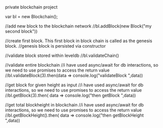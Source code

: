 private blockchain project


var bl = new Blockchain();


//add new block to the blockchain network
    //bl.addBlock(new Block("my second block"))

//create first block. This first block in block chain is called as the genesis block.
    //genesis block is persisted via constructor

//validate block stored within leveldb
    //bl.validateChain()

//validate entire blockchain
//i have used async/await for db interactions, so we need to use promises to access the return value
    //bl.validateBlock(3).then(data => console.log("validateBlock ",data))

//get block for given height as input
//i have used async/await for db interactions, so we need to use promises to access the return value
    //bl.getBlock(3).then( data => console.log("then getBlock ",data))

//get total blockheight in blockchain
//i have used async/await for db interactions, so we need to use promises to access the return value
    //bl.getBlockHeight().then( data => console.log("then getBlockHeight ",data))



